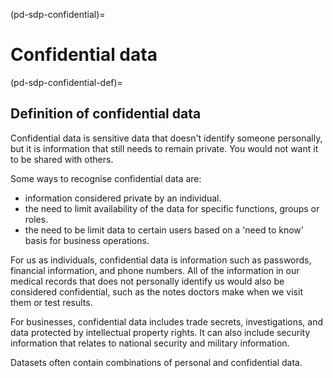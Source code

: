 (pd-sdp-confidential)=
# Confidential data

(pd-sdp-confidential-def)=
## Definition of confidential data

Confidential data is sensitive data that doesn't identify someone personally, but it is information that still needs to remain private.
You would not want it to be shared with others.

Some ways to recognise confidential data are:
* information considered private by an individual.
* the need to limit availability of the data for specific functions, groups or roles.
* the need to be limit data to certain users based on a 'need to know' basis for business operations.

For us as individuals, confidential data is information such as passwords, financial information, and phone numbers.
All of the information in our medical records that does not personally identify us would also be considered confidential, such as the notes doctors make when we visit them or test results.

For businesses, confidential data includes trade secrets, investigations, and data protected by intellectual property rights.
It can also include security information that relates to national security and military information.

Datasets often contain combinations of personal and confidential data.
